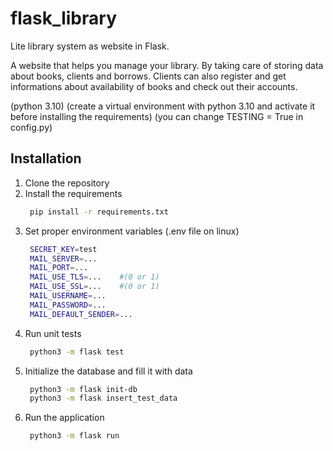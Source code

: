 # flask_library
Lite library system as website in Flask.

A website that helps you manage your library. By taking care of storing data about books, clients and borrows.
Clients can also register and get informations about availability of books and check out their accounts.

(python 3.10)
(create a virtual environment with python 3.10 and activate it before installing the requirements)
(you can change TESTING = True in config.py)

## Installation
1. Clone the repository
2. Install the requirements
   ```bash
    pip install -r requirements.txt
    ```
3. Set proper environment variables (.env file on linux)
   ```bash
    SECRET_KEY=test
    MAIL_SERVER=...
    MAIL_PORT=...
    MAIL_USE_TLS=...    #(0 or 1)
    MAIL_USE_SSL=...    #(0 or 1)
    MAIL_USERNAME=...
    MAIL_PASSWORD=...
    MAIL_DEFAULT_SENDER=...
    ```
4. Run unit tests
   ```bash
    python3 -m flask test
    ```
5. Initialize the database and fill it with data
   ```bash
    python3 -m flask init-db
    python3 -m flask insert_test_data
    ```
6. Run the application
   ```bash
    python3 -m flask run
    ```

